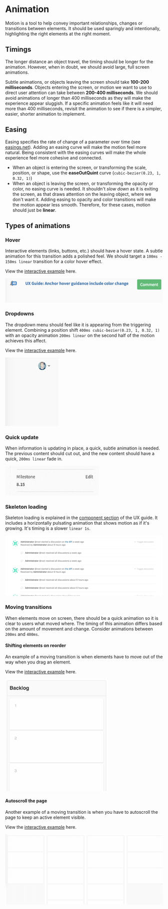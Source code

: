 # Animation

Motion is a tool to help convey important relationships, changes or transitions between elements. It should be used sparingly and intentionally, highlighting the right elements at the right moment.

## Timings

The longer distance an object travel, the timing should be longer for the animation. However, when in doubt, we should avoid large, full screen animations.

Subtle animations, or objects leaving the screen should take **100-200 milliseconds**. Objects entering the screen, or motion we want to use to direct user attention can take between **200-400 milliseconds**. We should avoid animations of longer than 400 milliseconds as they will make the experience appear sluggish. If a specific animation feels like it will need more than 400 milliseconds, revisit the animation to see if there is a simpler, easier, shorter animation to implement.

## Easing

Easing specifies the rate of change of a parameter over time (see [easings.net](http://easings.net/)). Adding an easing curve will make the motion feel more natural. Being consistent with the easing curves will make the whole experience feel more cohesive and connected.

* When an object is entering the screen, or transforming the scale, position, or shape, use the **easeOutQuint** curve (`cubic-bezier(0.23, 1, 0.32, 1)`)
* When an object is leaving the screen, or transforming the opacity or color, no easing curve is needed. It shouldn't _slow down_ as it is exiting the screen, as that draws attention on the leaving object, where we don't want it. Adding easing to opacity and color transitions will make the motion appear less smooth. Therefore, for these cases, motion should just be **linear**.

## Types of animations

### Hover

Interactive elements (links, buttons, etc.) should have a hover state. A subtle animation for this transition adds a polished feel. We should target a `100ms - 150ms linear` transition for a color hover effect.

View the [interactive example](http://codepen.io/awhildy/full/GNyEvM/) here.

![Hover animation](img/animation-hover.gif)

### Dropdowns

The dropdown menu should feel like it is appearing from the triggering element. Combining a position shift `400ms cubic-bezier(0.23, 1, 0.32, 1)` with an opacity animation `200ms linear` on the second half of the motion achieves this affect.

View the [interactive example](http://codepen.io/awhildy/full/jVLJpb/) here.

![Dropdown animation](img/animation-dropdown.gif)

### Quick update

When information is updating in place, a quick, subtle animation is needed. The previous content should cut out, and the new content should have a quick, `200ms linear` fade in.

![Quick update animation](img/animation-quickupdate.gif)

### Skeleton loading

Skeleton loading is explained in the [component section](components.html#skeleton-loading) of the UX guide. It includes a horizontally pulsating animation that shows motion as if it's growing. It's timing is a slower `linear 1s`.

![Skeleton loading animation](img/skeleton-loading.gif)

### Moving transitions

When elements move on screen, there should be a quick animation so it is clear to users what moved where. The timing of this animation differs based on the amount of movement and change. Consider animations between `200ms` and `400ms`.

#### Shifting elements on reorder
An example of a moving transition is when elements have to move out of the way when you drag an element.

View the [interactive example](http://codepen.io/awhildy/full/ALyKPE/) here.

![Reorder animation](img/animation-reorder.gif)

#### Autoscroll the page

Another example of a moving transition is when you have to autoscroll the page to keep an active element visible.

View the [interactive example](http://codepen.io/awhildy/full/PbxgVo/) here.

![Autoscroll animation](img/animation-autoscroll.gif)
